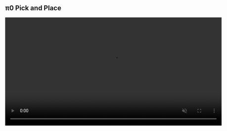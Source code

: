 ## π0 Pick and Place
<video src="https://github.com/chrisway613/robotics-projects/raw/main/assets/pi0-pnp-30s.mp4" controls width="700" muted autoplay loop></video>
